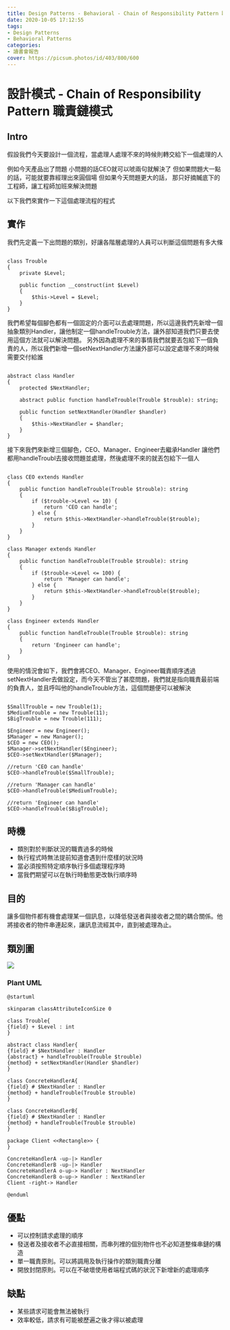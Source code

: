 ```yaml
---
title: Design Patterns - Behavioral - Chain of Responsibility Pattern 職責鏈模式
date: 2020-10-05 17:12:55
tags:
- Design Patterns
- Behavioral Patterns
categories: 
- 讀書會報告
cover: https://picsum.photos/id/403/800/600
---
```


# 設計模式 - Chain of Responsibility Pattern 職責鏈模式

## Intro

假設我們今天要設計一個流程，當處理人處理不來的時候則轉交給下一個處理的人

例如今天產品出了問題
小問題的話CEO就可以唬兩句就解決了
但如果問題大一點的話，可能就要靠經理出來圓個場
但如果今天問題更大的話，
那只好摘贓底下的工程師，讓工程師加班來解決問題

以下我們來實作一下這個處理流程的程式

## 實作

我們先定義一下出問題的類別，好讓各階層處理的人員可以判斷這個問題有多大條

```php=

class Trouble
{
    private $Level;

    public function __construct(int $Level)
    {
        $this->Level = $Level;
    }
}

```

我們希望每個腳色都有一個固定的介面可以去處理問題，所以這邊我們先新增一個抽象類別Handler，讓他制定一個handleTrouble方法，讓外部知道我們只要去使用這個方法就可以解決問題。
另外因為處理不來的事情我們就要丟包給下一個負責的人，所以我們新增一個setNextHandler方法讓外部可以設定處理不來的時候需要交付給誰

```php=

abstract class Handler
{
    protected $NextHandler;

    abstract public function handleTrouble(Trouble $trouble): string;

    public function setNextHandler(Handler $handler)
    {
        $this->NextHandler = $handler;
    }
}

```

接下來我們來新增三個腳色，CEO、Manager、Engineer去繼承Handler
讓他們都用handleTroubl去接收問題並處理，然後處理不來的就丟包給下一個人

```php=

class CEO extends Handler
{
    public function handleTrouble(Trouble $trouble): string
    {
        if ($trouble->Level <= 10) {
            return 'CEO can handle';
        } else {
            return $this->NextHandler->handleTrouble($trouble);
        }
    }
}

class Manager extends Handler
{
    public function handleTrouble(Trouble $trouble): string
    {
        if ($trouble->Level <= 100) {
            return 'Manager can handle';
        } else {
            return $this->NextHandler->handleTrouble($trouble);
        }
    }
}

class Engineer extends Handler
{
    public function handleTrouble(Trouble $trouble): string
    {
        return 'Engineer can handle';
    }
}

```

使用的情況會如下，我們會將CEO、Manager、Engineer職責順序透過setNextHandler去做設定，而今天不管出了甚麼問題，我們就是指向職責最前端的負責人，並且呼叫他的handleTrouble方法，這個問題便可以被解決

```php=

$SmallTrouble = new Trouble(1);
$MediumTrouble = new Trouble(11);
$BigTrouble = new Trouble(111);

$Engineer = new Engineer();
$Manager = new Manager();
$CEO = new CEO();
$Manager->setNextHandler($Engineer);
$CEO->setNextHandler($Manager);

//return 'CEO can handle'
$CEO->handleTrouble($SmallTrouble);

//return 'Manager can handle'
$CEO->handleTrouble($MediumTrouble);

//return 'Engineer can handle'
$CEO->handleTrouble($BigTrouble);

```

## 時機

- 類別對於判斷狀況的職責過多的時候
- 執行程式時無法提前知道會遇到什麼樣的狀況時
- 當必須按照特定順序執行多個處理程序時
- 當我們期望可以在執行時動態更改執行順序時

## 目的

讓多個物件都有機會處理某一個訊息，以降低發送者與接收者之間的耦合關係。他將接收者的物件串連起來，讓訊息流經其中，直到被處理為止。

## 類別圖

![](https://i.imgur.com/KHBXlfD.png)

### Plant UML

```
@startuml

skinparam classAttributeIconSize 0

class Trouble{
{field} + $Level : int
}

abstract class Handler{
{field} # $NextHandler : Handler
{abstract} + handleTrouble(Trouble $trouble)
{method} + setNextHandler(Handler $handler)
}

class ConcreteHandlerA{
{field} # $NextHandler : Handler
{method} + handleTrouble(Trouble $trouble)
}

class ConcreteHandlerB{
{field} # $NextHandler : Handler
{method} + handleTrouble(Trouble $trouble)
}

package Client <<Rectangle>> {
}

ConcreteHandlerA -up-|> Handler
ConcreteHandlerB -up-|> Handler
ConcreteHandlerA o-up-> Handler : NextHandler
ConcreteHandlerB o-up-> Handler : NextHandler
Client -right-> Handler

@enduml
```

## 優點

- 可以控制請求處理的順序
- 發送者及接收者不必直接相關，而串列裡的個別物件也不必知道整條串鏈的構造
- 單一職責原則。可以將調用及執行操作的類別職責分離
- 開放封閉原則。可以在不破壞使用者端程式碼的狀況下新增新的處理順序

## 缺點

- 某些請求可能會無法被執行
- 效率較低，請求有可能被歷遍之後才得以被處理
